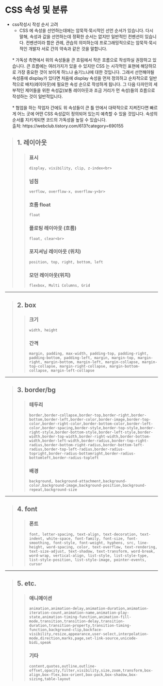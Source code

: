 
# CSS 속성 및 분류
* css작성시 작성 순서 고려
    * CSS 에 속성을 선언하는데에는 암묵적·묵시적인 선언 순서가 있습니다. 다시 말해, 속성과 값을 선언하는데 정확한 순서는 없지만 일반적인 컨벤션이 있습니다. 컨벤션이라 함은 관례, 관습의 의미하는데 프로그래밍적으로는 암묵적·묵시적인 개발자 서로 간의 약속과 같은 것을 말합니다.<br>
    <br>
    * 가독성 측면에서 위의 속성들을 큰 흐림에서 작은 흐름으로 작성하실 권장하고 있습니다. 큰 흐름에는 여러가지가 있을 수 있지만 CSS 는 시각적인 표현에 해당하므로 가장 중요한 것이 보이게 하느냐 숨기느냐에 대한 것입니다. 그래서 선언해야될 속성중에 display가 있다면 처음에 display 속성을 먼저 정의하고 순차적으로 일반적으로 배치(레이아웃)에 필요한 속성 순으로 작성하게 됩니다. 그 다음 다자인의 세부적인 제어들을 위한 속성값(보통 레이아웃과 조금 거리가 먼 속성)들의 흐름으로 작성하는 것이 일반적입니다.<br>
    <br>
    * 협업을 하는 작업자 간에도 위 속성들이 큰 틀 안에서 대략적으로 지켜진다면 빠르게 어느 곳에 어떤 CSS 속성값이 정의되어 있는지 예측할 수 있을 것입니다.
    속성의 순서를 지키게되면 코드의 가독성을 높일 수 있습니다.
    <br>
    출처: https://webclub.tistory.com/613?category=690155
    <br>


> ## 1. 레이아웃
> >### 표시	
> >```
> >display, visibility, clip, z-index<br>
> >```
> >### 넘침
> >```
> >verflow, overflow-x, overflow-y<br>
> >```
> >### 흐름	float
> >```
> >float
> >```
> >### 플로팅 레이아웃 (흐름)
> >```
> >float, clear<br>
> >```
> >### 포지셔닝 레이아웃 (위치)	
> >```
> >position, top, right, bottom, left
> >```
> >### 모던 레이아웃(위치)	
> >```
> >flexbox, Multi Columns, Grid
> >```
---
> ## 2. box
> >### 크기	
> >```
> >width, height
> >```
> >### 간격
> >```
> >margin, padding, max-width, padding-top, padding-right, padding-bottom, padding-left, margin, margin-top, margin-right, margin-bottom, margin-left, margin-collapse, margin-top-collapse, margin-right-collapse, margin-bottom-collapse, margin-left-collapse
> >```
---
> ## 3. border/bg
> >### 테두리	
> >```
> >border,border-collapse,border-top,border-right,border-bottom,border-left,border-color,border-image,border-top-color,border-right-color,border-bottom-color,border-left-color,border-spacing,border-style,border-top-style,border-right-style,border-bottom-style,border-left-style,border-width,border-top-width,border-right-width,border-bottom-width,border-left-width,border-radius,border-top-right-radius,border-bottom-right-radius,border-bottom-left-radius,border-top-left-radius,border-radius-topright,border-radius-bottomright,border-radius-bottomleft,border-radius-topleft
> >```
> >### 배경
> >```
> >background, background-attachment,background-color,background-image,background-position,background-repeat,background-size
> >```
---
> ## 4. font
> >### 폰트	
> >```
> >font, letter-spacing, text-align, text-decoration, text-indent, white-space, font-family, font-size, font-smoothing, font-style, font-weight, hyphens, src, line-height, word-spacing, color, text-overflow, text-rendering, text-size-adjust, text-shadow, text-transform, word-break, word-wrap, vertical-align, list-style, list-style-type, list-style-position, list-style-image, pointer-events, cursor
> >```
---
> ## 5. etc.
> >### 애니메이션
> >```
> >animation,animation-delay,animation-duration,animation-iteration-count,animation-name,animation-play-state,animation-timing-function,animation-fill-mode,transition,transition-delay,transition-duration,transition-property,transition-timing-function,background-clip,backface-visibility,resize,appearance,user-select,interpolation-mode,direction,marks,page,set-link-source,unicode-bidi,speak
> >```
> >### 기타
> >```
> >content,quotes,outline,outline-offset,opacity,filter,visibility,size,zoom,transform,box-align,box-flex,box-orient,box-pack,box-shadow,box-sizing,table-layout
> >```